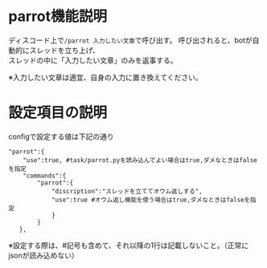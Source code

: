 # parrot機能説明
ディスコード上で`/parrot 入力したい文章`で呼び出す。
呼び出されると、botが自動的にスレッドを立ち上げ、  
スレッドの中に「入力したい文章」のみを返事する。

※入力したい文章は適宜、自身の入力に置き換えてください。

# 設定項目の説明
configで設定する値は下記の通り
```
"parrot":{
    "use":true, #task/parrot.pyを読み込んでよい場合はtrue,ダメなときはfalseを指定
    "commands":{
        "parrot":{
            "discription":"スレッドを立ててオウム返しする",
            "use":true #オウム返し機能を使う場合はtrue,ダメなときはfalseを指定
            }
        }
   },
```
※設定する際は、#記号も含めて、それ以降の1行は記載しないこと。（正常にjsonが読み込めない）